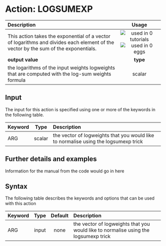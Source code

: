 # Action: LOGSUMEXP

| Description    | Usage |
|:--------|:--------:|
| This action takes the exponential of a vector of logarithms and divides each element of the vector by the sum of the exponentials. | ![used in 0 tutorials](https://img.shields.io/badge/tutorials-0-red.svg)![used in 0 eggs](https://img.shields.io/badge/nest-0-red.svg)|
 | **output value** | **type** |
| the logarithms of the input weights logweights that are computed with the log-sum weights formula | scalar |

## Input

The input for this action is specified using one or more of the keywords in the following table.

| Keyword |  Type | Description |
|:--------|:------:|:-----------|
| ARG | scalar | the vector of logweights that you would like to normalise using the logsumexp trick |


## Further details and examples 
Information for the manual from the code would go in here 
## Syntax 
The following table describes the keywords and options that can be used with this action 

| Keyword | Type | Default | Description |
|:-------|:----:|:-------:|:-----------|
| ARG | input | none | the vector of logweights that you would like to normalise using the logsumexp trick |
